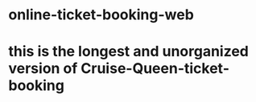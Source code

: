 
# online-ticket-booking-web
# this is the longest and unorganized version of Cruise-Queen-ticket-booking
